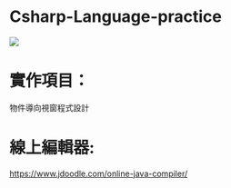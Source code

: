 # Csharp-Language-practice
<img src="https://img.shields.io/badge/C%23-%E5%AF%A6%E4%BD%9C%E7%B7%B4%E7%BF%92-blue">

# 實作項目：
物件導向視窗程式設計

# 線上編輯器:
https://www.jdoodle.com/online-java-compiler/

